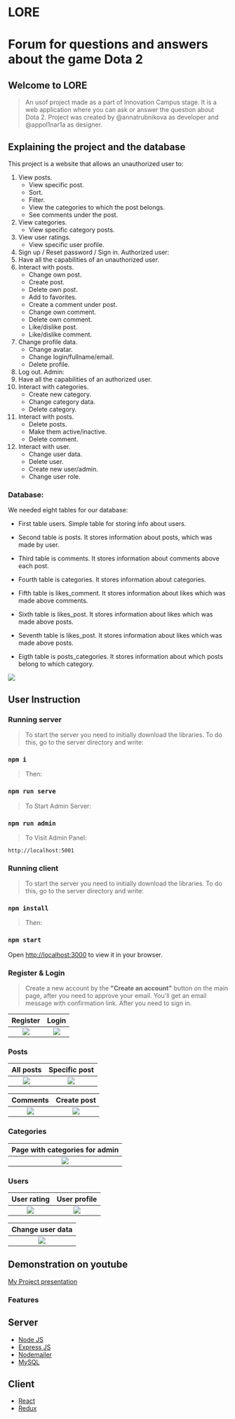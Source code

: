 # LORE
# Forum for questions and answers about the game Dota 2

## Welcome to LORE
>An usof project made as a part of Innovation Campus stage. It is a web application where you can ask or answer the question about Dota 2.
> Project was created by @annatrubnikova as developer and @appol1nar1a as designer.
## Explaining the project and the database
This project is a website that allows an unauthorized user to:
1. View posts.
    - View specific post.
    - Sort.
    - Filter.
    - View the categories to which the post belongs.
    - See comments under the post.
2. View categories.
    - View specific category posts.
3. View user ratings.
    - View specific user profile.
4. Sign up / Reset password / Sign in.
Authorized user:
1. Have all the capabilities of an unauthorized user.
2. Interact with posts.
    - Change own post.
    - Create post.
    - Delete own post.
    - Add to favorites.
    - Create a comment under post.
    - Change own comment.
    - Delete own comment.
    - Like/dislike post.
    - Like/dislike comment.
3. Change profile data.
    - Change avatar.
    - Change login/fullname/email.
    - Delete profile.
4. Log out.
Admin:
1. Have all the capabilities of an authorized user.
2. Interact with categories.
    - Create new category.
    - Change category data.
    - Delete category.
3. Interact with posts.
    - Delete posts.
    - Make them active/inactive.
    - Delete comment.
4. Interact with user.
    - Change user data.
    - Delete user.
    - Create new user/admin.
    - Change user role.
### Database:
We needed eight tables for our database:

- First table users. Simple table for storing info about users.

- Second table is posts. It stores information about posts, which was made by user.

- Third table is comments. It stores information about comments above each post.

- Fourth table is categories. It stores information about categories.

- Fifth table is likes_comment. It stores information about likes which was made above comments.

- Sixth table is likes_post. It stores information about likes which was made above posts.

- Seventh table is likes_post. It stores information about likes which was made above posts.

- Eigth table is posts_categories. It stores information about which posts belong to which category.

<img src="https://i.imgur.com/MRF928B.png">

## User Instruction

### Running server
> To start the server you need to initially download the libraries. To do this, go to the server directory and write:

### `npm i`

> Then:

### `npm run serve`

> To Start Admin Server:

### `npm run admin`

> To Visit Admin Panel:

`http://localhost:5001`

### Running client
> To start the server you need to initially download the libraries. To do this, go to the server directory and write:

### `npm install`

> Then:

### `npm start`
Open [http://localhost:3000](http://localhost:3000) to view it in your browser.

### Register & Login
> Create a new account by the **"Create an account"** button on the main page, after you need to approve your email. You'll get an email message with confirmation link. After you need to sign in.

| Register | Login |
| :---: | :---: |
| <img src="https://i.imgur.com/gDx6zMj.png">  | <img src="https://i.imgur.com/LTCYprD.png">|

### Posts

| All posts | Specific post |
| :---: |  :---: |
| <img src="https://i.imgur.com/BYRNDcb.png">| <img src="https://i.imgur.com/qpSpmmG.png">|

| Comments | Create post |
| :---: | :---: |
| <img src="https://i.imgur.com/0NvjHgR.png">| <img src="https://i.imgur.com/ZcnRzqy.png">|

### Categories

| Page with categories for admin |
| :---: |
| <img src="https://i.imgur.com/DMKcK7x.png">|

### Users

| User rating | User profile |
| :---: |  :---: |
| <img src="https://i.imgur.com/2MuK2Fd.png">| <img src="https://i.imgur.com/d425Gh9.png">|

| Change user data |
| :---: |
| <img src="https://i.imgur.com/IVK5YJd.png">|

## Demonstration on youtube
[My Project presentation](https://youtu.be/clrqZ5buY4U)

### Features

## Server

- [Node JS](nodejs.org)
- [Express JS](expressjs.com)
- [Nodemailer](https://nodemailer.com)
- [MySQL](https://www.mysql.com)

## Client
- [React](https://react.dev)
- [Redux](https://redux.js.org)
